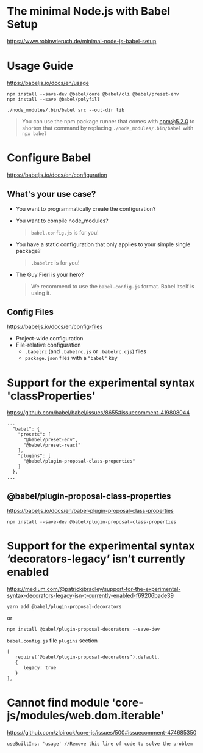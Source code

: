 # The minimal Node.js with Babel Setup #

https://www.robinwieruch.de/minimal-node-js-babel-setup



# Usage Guide #

https://babeljs.io/docs/en/usage

```
npm install --save-dev @babel/core @babel/cli @babel/preset-env
npm install --save @babel/polyfill
```


```
./node_modules/.bin/babel src --out-dir lib
```

> You can use the npm package runner that comes with npm@5.2.0 to shorten that command by replacing `./node_modules/.bin/babel` with `npx babel`



# Configure Babel #

https://babeljs.io/docs/en/configuration

## What's your use case? ##


* You want to programmatically create the configuration?
* You want to compile node_modules?

    > `babel.config.js` is for you!

* You have a static configuration that only applies to your simple single package?

    > `.babelrc` is for you!

* The Guy Fieri is your hero?

    > We recommend to use the `babel.config.js` format. Babel itself is using it.


## Config Files ##

https://babeljs.io/docs/en/config-files

* Project-wide configuration
* File-relative configuration
  * `.babelrc` (and `.babelrc.js` or `.babelrc.cjs`) files
  * `package.json` files with a `"babel"` key


# Support for the experimental syntax 'classProperties' #

https://github.com/babel/babel/issues/8655#issuecomment-419808044

```
...
  "babel": {
    "presets": [
      "@babel/preset-env",
      "@babel/preset-react"
    ],
    "plugins": [
      "@babel/plugin-proposal-class-properties"
    ]
  },
...
```

## @babel/plugin-proposal-class-properties ##

https://babeljs.io/docs/en/babel-plugin-proposal-class-properties

```
npm install --save-dev @babel/plugin-proposal-class-properties
```

# Support for the experimental syntax ‘decorators-legacy’ isn’t currently enabled #

https://medium.com/@patrickjbradley/support-for-the-experimental-syntax-decorators-legacy-isn-t-currently-enabled-f69206bade39

```
yarn add @babel/plugin-proposal-decorators
```

or

```
npm install @babel/plugin-proposal-decorators --save-dev
```

`babel.config.js` file `plugins` section

```
[
   require(‘@babel/plugin-proposal-decorators’).default,
   {
      legacy: true
   }
],
```

# Cannot find module 'core-js/modules/web.dom.iterable' #

https://github.com/zloirock/core-js/issues/500#issuecomment-474685350

```
useBuiltIns: 'usage' //Remove this line of code to solve the problem 
```
